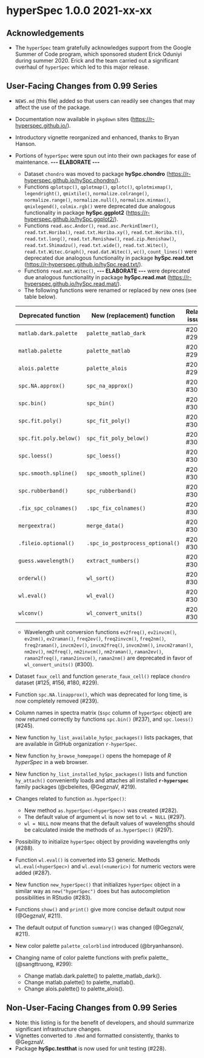 # hyperSpec 1.0.0 2021-xx-xx

## Acknowledgements

* The `hyperSpec` team gratefully acknowledges support from the Google Summer of Code program, which sponsored student Erick Oduniyi during summer 2020. Erick and the team carried out a significant overhaul of `hyperSpec` which led to this major release.


## User-Facing Changes from 0.99 Series

* `NEWS.md` (this file) added so that users can readily see changes that may affect the use of the package.
* Documentation now available in `pkgdown` sites (https://r-hyperspec.github.io/).
* Introductory vignette reorganized and enhanced, thanks to Bryan Hanson.
* Portions of `hyperSpec` were spun out into their own packages for ease of maintenance. 
**--- ELABORATE ---**
    - Dataset `chondro` was moved to package **hySpc.chondro** (https://r-hyperspec.github.io/hySpc.chondro/).
    - Functions `qplotspc()`, `qplotmap()`, `qplotc()`, `qplotmixmap()`, `legendright()`,  `qmixtile()`, `normalize.colrange()`, `normalize.range()`, `normalize.null()`, `normalize.minmax()`, `qmixlegend()`, `colmix.rgb()` were deprecated due analogous functionality in package **hySpc.ggplot2** (https://r-hyperspec.github.io/hySpc.ggplot2/).
    - Functions `read.asc.Andor()`, `read.asc.PerkinElmer()`, `read.txt.Horiba()`, `read.txt.Horiba.xy()`, `read.txt.Horiba.t()`, `read.txt.long()`, `read.txt.Renishaw()`,  `read.zip.Renishaw()`, `read.txt.Shimadzu()`, `read.txt.wide()`, `read.txt.Witec()`, `read.txt.Witec.Graph()`, `read.dat.Witec()`, `wc()`, `count_lines()` were deprecated due analogous functionality in package **hySpc.read.txt** (https://r-hyperspec.github.io/hySpc.read.txt/).
    - Functions `read.mat.Witec()`, **--- ELABORATE ---**  were deprecated due analogous functionality in package **hySpc.read.mat** (https://r-hyperspec.github.io/hySpc.read.mat/).
    - The following functions were renamed or replaced by new ones (see table below).
    
     Deprecated function     | New (replacement) function       | Related issues
    -------------------------|-------------------------------   | ----------------
     `matlab.dark.palette`   | `palette_matlab_dark`            |  #208, #299 
     `matlab.palette`        | `palette_matlab`                 |  #208, #299 
     `alois.palette`         | `palette_alois`                  |  #208, #299 
     `spc.NA.approx()`       | `spc_na_approx()`                |  #208, #301
     `spc.bin()`             | `spc_bin()`                      |  #208, #301
     `spc.fit.poly()`        | `spc_fit_poly()`                 |  #208, #301
     `spc.fit.poly.below()`  | `spc_fit_poly_below()`           |  #208, #301
     `spc.loess()`           | `spc_loess()`                    |  #208, #301
     `spc.smooth.spline()`   | `spc_smooth_spline()`            |  #208, #301
     `spc.rubberband()`      | `spc_rubberband()`               |  #208, #301
    `.fix_spc_colnames()`    | `.spc_fix_colnames()`            |  #208, #301
     `mergeextra()`          | `merge_data()`                   |  #208, #302
    `.fileio.optional()`     | `.spc_io_postprocess_optional()` |  #208, #302
     `guess.wavelength()`    | `extract_numbers()`              |  #208, #309
     `orderwl()`             | `wl_sort()`                      |  #208, #309
     `wl.eval()`             | `wl_eval()`                      |  #208, #309
     `wlconv()`              | `wl_convert_units()`             |  #208, #309
    - Wavelength unit conversion functions `ev2freq()`, `ev2invcm()`, `ev2nm()`, `ev2raman()`, `freq2ev()`, `freq2invcm()`, `freq2nm()`, `freq2raman()`, `invcm2ev()`, `invcm2freq()`, `invcm2nm()`, `invcm2raman()`, `nm2ev()`, `nm2freq()`, `nm2invcm()`, `nm2raman()`, `raman2ev()`, `raman2freq()`, `raman2invcm()`, `raman2nm()` are deprecated in favor of `wl_convert_units()` (#300).
* Dataset `faux_cell` and function `generate_faux_cell()` replace `chondro` dataset (#125, #156, #180, #229).
* Function `spc.NA.linapprox()`, which was deprecated for long time, is now completely removed (#239).
* Column names in spectra matrix (`$spc` column of `hyperSpec` object) are now returned correctly by functions `spc.bin()` (#237), and `spc.loess()` (#245).
* New function `hy_list_available_hySpc_packages()` lists packages, that are available in GitHub organization `r-hyperSpec`.
* New function `hy_browse_homepage()` opens the homepage of *R hyperSpec* in a web browser.
* New function `hy_list_installed_hySpc_packages()` lists and function `hy_attach()` conveniently loads and attaches all installed **`r-hyperspec`** family packages (@cbeleites, @GegznaV, #219).
* Changes related to function `as.hyperSpec()`:
    - New method `as.hyperSpec(<hyperSpec>)` was created (#282).
    - The default value of argument `wl` is now set to `wl = NULL` (#297).
    - `wl = NULL` now means that the default values of wavelengths should be calculated inside the methods of `as.hyperSpec()` (#297).
* Possibility to initialize `hyperSpec` object by providing wavelengths only (#288).
* Function `wl.eval()` is converted into S3 generic. Methods `wl.eval(<hyperSpec>)` and `wl.eval(<numeric>)` for numeric vectors were added (#287).
* New function `new_hyperSpec()` that initializes `hyperSpec` object in a similar way as `new("hyperSpec")` does but has autocompletion possibilities in RStudio (#283).
* Functions `show()` and `print()` give more concise default output now (@GegznaV, #211).
* The default output of function `summary()` was changed (@GegznaV, #211).
* New color palette `palette_colorblind` introduced (@bryanhanson).
* Changing name of color palette functions with prefix palette_ (@sangttruong, #299):
	- Change matlab.dark.palette() to palette_matlab_dark().
	- Change matlab.palette() to palette_matlab().
	- Change alois.palette() to palette_alois().


## Non-User-Facing Changes from 0.99 Series

* Note: this listing is for the benefit of developers, and should summarize significant infrastructure changes.
* Vignettes converted to `.Rmd` and formatted consistently, thanks to @GegznaV.
* Package **hySpc.testthat** is now used for unit testing (#228).
